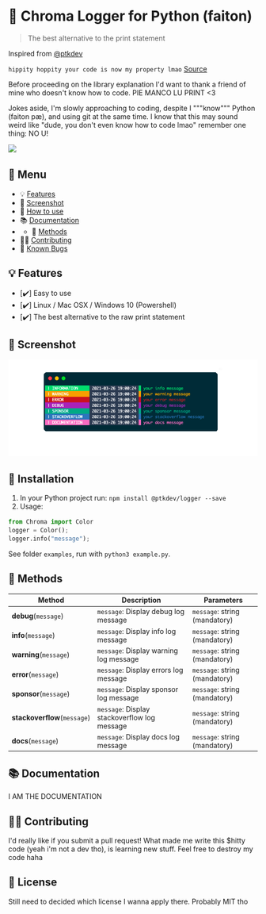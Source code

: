 # 🦒 Chroma Logger for Python (faiton)

> The best alternative to the print statement


Inspired from [@ptkdev](https://github.com/ptkdev)

`hippity hoppity your code is now my property lmao` [Source](https://www.youtube.com/watch?v=tdhGiWqS-y4)

Before proceeding on the library explanation I'd want to thank a friend of mine who doesn't know how to code. PIE MANCO LU PRINT <3

Jokes aside, I'm slowly approaching to coding, despite I """know""" Python (faiton pæ), and using git at the same time. I know that this may sound weird like "dude, you don't even know how to code lmao" remember one thing: NO U!

![](https://ih1.redbubble.net/image.846505062.7003/flat,750x,075,f-pad,750x1000,f8f8f8.u3.jpg)

## 📎 Menu
- 💡 [Features](#-features)
- 👔 [Screenshot](#-screenshot)
- 🚀 [How to use](#-installation)
- 📚 [Documentation](#-documentation)
- - 🔌 [Methods](#-methods)
- 👨‍💻 [Contributing](#-contributing)
- 🐛 [Known Bugs](https://github.com/dreamwhite/chroma-logger/issues?q=is%3Aopen+is%3Aissue+label%3Abug)

## 💡 Features
* [✔️] Easy to use
* [✔️] Linux / Mac OSX / Windows 10 (Powershell)
* [✔️] The best alternative to the raw print statement

## 👔 Screenshot
[![Chroma Logger for Python](.github/assets/screenshots/chroma-logger-screen1.png)](.github/assets/screenshot/chroma-logger-screen1.png)

## 🚀 Installation
1. In your Python project run: `npm install @ptkdev/logger --save`
2. Usage:
```python
from Chroma import Color
logger = Color();
logger.info("message");
```

See folder `examples`, run with `python3 example.py`.

## 🔌 Methods

| Method | Description | Parameters |
| --- | --- | --- |
| **debug**(`message`) | `message`: Display debug log message | `message`: string (mandatory)|
| **info**(`message`) | `message`: Display info log message| `message`: string (mandatory)|
| **warning**(`message`) | `message`: Display warning log message| `message`: string (mandatory)|
| **error**(`message`) | `message`: Display errors log message| `message`: string (mandatory)|
| **sponsor**(`message`) | `message`: Display sponsor log message| `message`: string (mandatory)|
| **stackoverflow**(`message`) | `message`: Display stackoverflow log message| `message`: string (mandatory) |
| **docs**(`message`) | `message`: Display docs log message| `message`: string (mandatory)|


## 📚 Documentation

I AM THE DOCUMENTATION

## 👨‍💻 Contributing

I'd really like if you submit a pull request!
What made me write this $hitty code (yeah i'm not a dev tho), is learning new stuff. Feel free to destroy my code haha

## 💫 License
Still need to decided which license I wanna apply there. Probably MIT tho